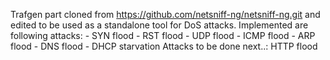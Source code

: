 Trafgen part cloned from https://github.com/netsniff-ng/netsniff-ng.git and edited to be used as a standalone tool for DoS attacks.
Implemented are following attacks:	- SYN flood
									- RST flood
									- UDP flood
									- ICMP flood
									- ARP flood
									- DNS flood	
									- DHCP starvation
Attacks to be done next..: HTTP flood





